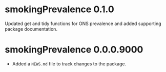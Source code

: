 # smokingPrevalence 0.1.0

Updated get and tidy functions for ONS prevalence and added supporting package
documentation.

# smokingPrevalence 0.0.0.9000

* Added a `NEWS.md` file to track changes to the package.
